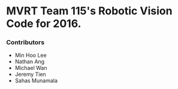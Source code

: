 # MVRT Team 115's Robotic Vision Code for 2016.

### Contributors
- Min Hoo Lee
- Nathan Ang
- Michael Wan
- Jeremy Tien
- Sahas Munamala

